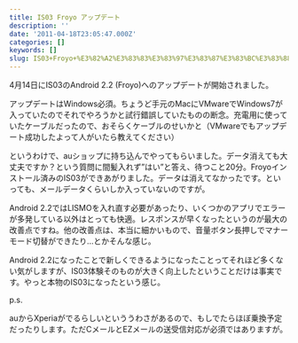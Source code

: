 ```yaml
---
title: IS03 Froyo アップデート
description: ''
date: '2011-04-18T23:05:47.000Z'
categories: []
keywords: []
slug: IS03+Froyo+%E3%82%A2%E3%83%83%E3%83%97%E3%83%87%E3%83%BC%E3%83%88
---
```

4月14日にIS03のAndroid 2.2 (Froyo)へのアップデートが開始されました。

アップデートはWindows必須。ちょうど手元のMacにVMwareでWindows7が入っていたのでそれでやろうかと試行錯誤していたものの断念。充電用に使っていたケーブルだったので、おそらくケーブルのせいかと（VMwareでもアップデート成功したよって人がいたら教えてください）

というわけで、auショップに持ち込んでやってもらいました。データ消えても大丈夫ですか？という質問に間髪入れず”はい”と答え、待つこと20分。Froyoインストール済みのIS03ができあがりました。データは消えてなかったです。といっても、メールデータくらいしか入っていないのですが。

Android 2.2ではLISMOを入れ直す必要があったり、いくつかのアプリでエラーが多発している以外はとっても快適。レスポンスが早くなったというのが最大の改善点ですね。他の改善点は、本当に細かいもので、音量ボタン長押しでマナーモード切替ができたり…とかそんな感じ。

Android 2.2になったことで新しくできるようになったことってそれほど多くない気がしますが、IS03体験そのものが大きく向上したということだけは事実です。やっと本物のIS03になったという感じ。

p.s.

auからXperiaがでるらしいといううわさがあるので、もしでたらほぼ乗換予定だったりします。ただCメールとEZメールの送受信対応が必須ではありますが。